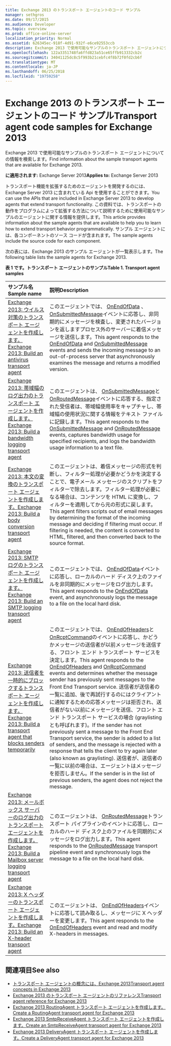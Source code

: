 ```yaml
---
title: Exchange 2013 のトランスポート エージェントのコード サンプル
manager: sethgros
ms.date: 09/17/2015
ms.audience: Developer
ms.topic: overview
ms.prod: office-online-server
localization_priority: Normal
ms.assetid: 626345ec-918f-4d91-932f-e6ce92553ccb
description: Exchange 2013 で使用可能なサンプルのトランスポート エージェントについての情報を検索します。
ms.openlocfilehash: 122a3351748fa6ffd823a51ce65ffb913332cb2c
ms.sourcegitcommit: 34041125dc8c5f993b21cebfc4f8b72f0fd2cb6f
ms.translationtype: MT
ms.contentlocale: ja-JP
ms.lasthandoff: 06/25/2018
ms.locfileid: "19759258"
---
```

# <a name="transport-agent-code-samples-for-exchange-2013"></a><span data-ttu-id="30cca-103">Exchange 2013 のトランスポート エージェントのコード サンプル</span><span class="sxs-lookup"><span data-stu-id="30cca-103">Transport agent code samples for Exchange 2013</span></span>

<span data-ttu-id="30cca-104">Exchange 2013 で使用可能なサンプルのトランスポート エージェントについての情報を検索します。</span><span class="sxs-lookup"><span data-stu-id="30cca-104">Find information about the sample transport agents that are available for Exchange 2013.</span></span>
  
<span data-ttu-id="30cca-105">**に適用されます:** Exchange Server 2013</span><span class="sxs-lookup"><span data-stu-id="30cca-105">**Applies to:** Exchange Server 2013</span></span>
  
<span data-ttu-id="30cca-106">トランスポート機能を拡張するためのエージェントを開発するのには、Exchange Server 2013 に含まれている Api を使用することができます。</span><span class="sxs-lookup"><span data-stu-id="30cca-106">You can use the APIs that are included in Exchange Server 2013 to develop agents that extend transport functionality.</span></span> <span data-ttu-id="30cca-107">この資料では、トランスポートの動作をプログラムによって拡張する方法について説明するために使用可能なサンプルのエージェントに関する情報を提供します。</span><span class="sxs-lookup"><span data-stu-id="30cca-107">This article provides information about the sample agents that are available to help you to learn how to extend transport behavior programmatically.</span></span> <span data-ttu-id="30cca-108">サンプル エージェントには、各コンポーネントのソース コードが含まれます。</span><span class="sxs-lookup"><span data-stu-id="30cca-108">The sample agents include the source code for each component.</span></span> 
  
<span data-ttu-id="30cca-109">次の表には、Exchange 2013 のサンプル エージェントが一覧表示します。</span><span class="sxs-lookup"><span data-stu-id="30cca-109">The following table lists the sample agents for Exchange 2013.</span></span>
  
<span data-ttu-id="30cca-110">**表 1 です。トランスポート エージェントのサンプル**</span><span class="sxs-lookup"><span data-stu-id="30cca-110">**Table 1. Transport agent samples**</span></span>

|<span data-ttu-id="30cca-111">**サンプル名**</span><span class="sxs-lookup"><span data-stu-id="30cca-111">**Sample name**</span></span>|<span data-ttu-id="30cca-112">**説明**</span><span class="sxs-lookup"><span data-stu-id="30cca-112">**Description**</span></span>|
|:-----|:-----|
|[<span data-ttu-id="30cca-113">Exchange 2013: ウイルス対策のトランスポート エージェントを作成します。</span><span class="sxs-lookup"><span data-stu-id="30cca-113">Exchange 2013: Build an antivirus transport agent</span></span>](http://code.msdn.microsoft.com/Exchange/Exchange-2013-Build-an-6e544269) <br/> |<span data-ttu-id="30cca-114">このエージェントでは、 [OnEndOfData](https://msdn.microsoft.com/library/Microsoft.Exchange.Data.Transport.Smtp.SmtpReceiveAgent.OnEndOfData.aspx) 、 [OnSubmittedMessage](https://msdn.microsoft.com/library/Microsoft.Exchange.Data.Transport.Routing.RoutingAgent.OnSubmittedMessage.aspx)イベントに応答し、非同期的にメッセージを検査し、変更されたバージョンを返しますプロセス外のサーバーに着信メッセージを送信します。</span><span class="sxs-lookup"><span data-stu-id="30cca-114">This agent responds to the [OnEndOfData](https://msdn.microsoft.com/library/Microsoft.Exchange.Data.Transport.Smtp.SmtpReceiveAgent.OnEndOfData.aspx) and [OnSubmittedMessage](https://msdn.microsoft.com/library/Microsoft.Exchange.Data.Transport.Routing.RoutingAgent.OnSubmittedMessage.aspx) events and sends the incoming message to an out-of-process server that asynchronously examines the message and returns a modified version.</span></span>  <br/> |
|[<span data-ttu-id="30cca-115">Exchange 2013: 帯域幅のログ出力のトランスポート エージェントを作成します。</span><span class="sxs-lookup"><span data-stu-id="30cca-115">Exchange 2013: Build a bandwidth logging transport agent</span></span>](http://code.msdn.microsoft.com/Exchange/Exchange-2013-Build-a-d61a4aaa) <br/> |<span data-ttu-id="30cca-116">このエージェントは、 [OnSubmittedMessage](https://msdn.microsoft.com/library/Microsoft.Exchange.Data.Transport.Routing.RoutingAgent.OnSubmittedMessage.aspx)と[OnRoutedMessage](https://msdn.microsoft.com/library/Microsoft.Exchange.Data.Transport.Routing.RoutingAgent.OnRoutedMessage.aspx)イベントに応答する、指定された受信者は、帯域幅使用率をキャプチャし、帯域幅の使用状況に関する情報をテキスト ファイルに記録します。</span><span class="sxs-lookup"><span data-stu-id="30cca-116">This agent responds to the [OnSubmittedMessage](https://msdn.microsoft.com/library/Microsoft.Exchange.Data.Transport.Routing.RoutingAgent.OnSubmittedMessage.aspx) and [OnRoutedMessage](https://msdn.microsoft.com/library/Microsoft.Exchange.Data.Transport.Routing.RoutingAgent.OnRoutedMessage.aspx) events, captures bandwidth usage for specified recipients, and logs the bandwidth usage information to a text file.</span></span>  <br/> |
|[<span data-ttu-id="30cca-117">Exchange 2013: 本文の変換のトランスポート エージェントを作成します。</span><span class="sxs-lookup"><span data-stu-id="30cca-117">Exchange 2013: Build a body conversion transport agent</span></span>](http://code.msdn.microsoft.com/Exchange/Exchange-2013-Build-a-body-ed36ecb0) <br/> |<span data-ttu-id="30cca-p102">このエージェントは、着信メッセージの形式を判断し、フィルター処理が必要かどうかを決定することで、電子メール メッセージのスクリプトをフィルターで除去します。フィルター処理が必要になる場合は、コンテンツを HTML に変換し、フィルターを適用してから元の形式に戻します。</span><span class="sxs-lookup"><span data-stu-id="30cca-p102">This agent filters scripts out of email messages by determining the format of the incoming message and deciding if filtering must occur. If filtering is needed, the content is converted to HTML, filtered, and then converted back to the source format.</span></span>  <br/> |
|[<span data-ttu-id="30cca-120">Exchange 2013: SMTP ログのトランスポート エージェントを作成します。</span><span class="sxs-lookup"><span data-stu-id="30cca-120">Exchange 2013: Build an SMTP logging transport agent</span></span>](http://code.msdn.microsoft.com/Exchange/Exchange-2013-Build-an-fc23dc33) <br/> |<span data-ttu-id="30cca-121">このエージェントでは、 [OnEndOfData](https://msdn.microsoft.com/library/Microsoft.Exchange.Data.Transport.Smtp.SmtpReceiveAgent.OnEndOfData.aspx)イベントに応答し、ローカルのハード ディスク上のファイルを非同期的にメッセージをログ出力します。</span><span class="sxs-lookup"><span data-stu-id="30cca-121">This agent responds to the [OnEndOfData](https://msdn.microsoft.com/library/Microsoft.Exchange.Data.Transport.Smtp.SmtpReceiveAgent.OnEndOfData.aspx) event, and asynchronously logs the message to a file on the local hard disk.</span></span>  <br/> |
|[<span data-ttu-id="30cca-122">Exchange 2013: 送信者を一時的にブロックするトランスポート エージェントを作成します。</span><span class="sxs-lookup"><span data-stu-id="30cca-122">Exchange 2013: Build a transport agent that blocks senders temporarily</span></span>](http://code.msdn.microsoft.com/Exchange/Exchange-2013-Build-a-52a767d8) <br/> |<span data-ttu-id="30cca-123">このエージェントでは、 [OnEndOfHeaders](https://msdn.microsoft.com/library/Microsoft.Exchange.Data.Transport.Smtp.SmtpReceiveAgent.OnEndOfHeaders.aspx)と[OnRcptCommand](https://msdn.microsoft.com/library/Microsoft.Exchange.Data.Transport.Smtp.SmtpReceiveAgent.OnRcptCommand.aspx)のイベントに応答し、かどうかメッセージの送信者が以前メッセージを送信する、フロント エンド トランスポート サービスを決定します。</span><span class="sxs-lookup"><span data-stu-id="30cca-123">This agent responds to the [OnEndOfHeaders](https://msdn.microsoft.com/library/Microsoft.Exchange.Data.Transport.Smtp.SmtpReceiveAgent.OnEndOfHeaders.aspx) and [OnRcptCommand](https://msdn.microsoft.com/library/Microsoft.Exchange.Data.Transport.Smtp.SmtpReceiveAgent.OnRcptCommand.aspx) events and determines whether the message sender has previously sent messages to the Front End Transport service.</span></span> <span data-ttu-id="30cca-124">送信者が送信者の一覧に追加、後で再試行するのにはクライアントに通知するための応答メッセージは拒否され、送信者がない以前にメッセージを送信、フロント エンド トランスポート サービスの場合 (graylisting とも呼ばれます)。</span><span class="sxs-lookup"><span data-stu-id="30cca-124">If the sender has not previously sent a message to the Front End Transport service, the sender is added to a list of senders, and the message is rejected with a response that tells the client to try again later (also known as graylisting).</span></span> <span data-ttu-id="30cca-125">送信者が、送信者の一覧に以前の場合は、エージェントはメッセージを拒否しません。</span><span class="sxs-lookup"><span data-stu-id="30cca-125">If the sender is in the list of previous senders, the agent does not reject the message.</span></span>  <br/> |
|[<span data-ttu-id="30cca-126">Exchange 2013: メールボックス サーバーのログ出力のトランスポート エージェントを作成します。</span><span class="sxs-lookup"><span data-stu-id="30cca-126">Exchange 2013: Build a Mailbox server logging transport agent</span></span>](http://code.msdn.microsoft.com/Exchange/Exchange-2013-Build-a-fc8632e5) <br/> |<span data-ttu-id="30cca-127">このエージェントは、 [OnRoutedMessage](https://msdn.microsoft.com/library/Microsoft.Exchange.Data.Transport.Routing.RoutingAgent.OnRoutedMessage.aspx)トランスポート パイプラインのイベントに応答し、ローカルのハード ディスク上のファイルを同期的にメッセージをログ出力します。</span><span class="sxs-lookup"><span data-stu-id="30cca-127">This agent responds to the [OnRoutedMessage](https://msdn.microsoft.com/library/Microsoft.Exchange.Data.Transport.Routing.RoutingAgent.OnRoutedMessage.aspx) transport pipeline event and synchronously logs the message to a file on the local hard disk.</span></span>  <br/> |
|[<span data-ttu-id="30cca-128">Exchange 2013: X ヘッダーのトランスポート エージェントを作成します。</span><span class="sxs-lookup"><span data-stu-id="30cca-128">Exchange 2013: Build an X-header transport agent</span></span>](http://code.msdn.microsoft.com/Exchange/Exchange-2013-Build-an-32f62f5a) <br/> |<span data-ttu-id="30cca-129">このエージェントは、 [OnEndOfHeaders](https://msdn.microsoft.com/library/Microsoft.Exchange.Data.Transport.Smtp.SmtpReceiveAgent.OnEndOfHeaders.aspx)イベントに応答して読み取るし、メッセージに X ヘッダーを変更します。</span><span class="sxs-lookup"><span data-stu-id="30cca-129">This agent responds to the [OnEndOfHeaders](https://msdn.microsoft.com/library/Microsoft.Exchange.Data.Transport.Smtp.SmtpReceiveAgent.OnEndOfHeaders.aspx) event and read and modify X-headers in messages.</span></span>  <br/> |
   
## <a name="see-also"></a><span data-ttu-id="30cca-130">関連項目</span><span class="sxs-lookup"><span data-stu-id="30cca-130">See also</span></span>

- [<span data-ttu-id="30cca-131">トランスポート エージェントの概念には、Exchange 2013</span><span class="sxs-lookup"><span data-stu-id="30cca-131">Transport agent concepts in Exchange 2013</span></span>](transport-agent-concepts-in-exchange-2013.md)    
- [<span data-ttu-id="30cca-132">Exchange 2013 のトランスポート エージェントのリファレンス</span><span class="sxs-lookup"><span data-stu-id="30cca-132">Transport agent reference for Exchange 2013</span></span>](transport-agent-reference-for-exchange-2013.md)    
- [<span data-ttu-id="30cca-133">Exchange 2013 RoutingAgent トランスポート エージェントを作成します。</span><span class="sxs-lookup"><span data-stu-id="30cca-133">Create a RoutingAgent transport agent for Exchange 2013</span></span>](how-to-create-a-routingagent-transport-agent-for-exchange-2013.md)   
- [<span data-ttu-id="30cca-134">Exchange 2013 SmtpReceiveAgent トランスポート エージェントを作成します。</span><span class="sxs-lookup"><span data-stu-id="30cca-134">Create an SmtpReceiveAgent transport agent for Exchange 2013</span></span>](how-to-create-an-smtpreceiveagent-transport-agent-for-exchange-2013.md)    
- [<span data-ttu-id="30cca-135">Exchange 2013 DeliveryAgent トランスポート エージェントを作成します。</span><span class="sxs-lookup"><span data-stu-id="30cca-135">Create a DeliveryAgent transport agent for Exchange 2013</span></span>](how-to-create-a-deliveryagent-transport-agent-for-exchange-2013.md)
    

